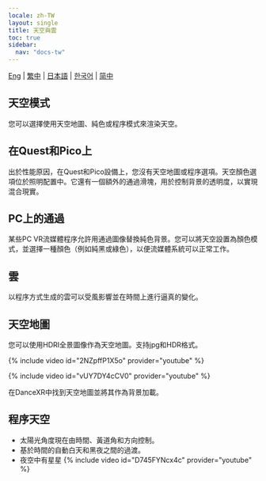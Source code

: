 ```yaml
---
locale: zh-TW
layout: single
title: 天空與雲
toc: true
sidebar:
  nav: "docs-tw"
---
```

[Eng](/dancexr/features/skymap) | [繁中](/tw/dancexr/features/skymap) | [日本語](/jp/dancexr/features/skymap) | [한국어](/kr/dancexr/features/skymap) | [简中](/zh/dancexr/features/skymap)


## 天空模式
您可以選擇使用天空地圖、純色或程序模式來渲染天空。

## 在Quest和Pico上
出於性能原因，在Quest和Pico設備上，您沒有天空地圖或程序選項。天空顏色選項位於照明配置中。它還有一個額外的通過滑塊，用於控制背景的透明度，以實現混合現實。

## PC上的通過
某些PC VR流媒體程序允許用通過圖像替換純色背景。您可以將天空設置為顏色模式，並選擇一種顏色（例如純黑或綠色），以便流媒體系統可以正常工作。

## 雲
以程序方式生成的雲可以受風影響並在時間上進行逼真的變化。

## 天空地圖
您可以使用HDRI全景圖像作為天空地圖。支持jpg和HDR格式。

{% include video id="2NZpffP1X5o" provider="youtube" %}

{% include video id="vUY7DY4cCV0" provider="youtube" %}

在DanceXR中找到天空地圖並將其作為背景加載。

## 程序天空
* 太陽光角度現在由時間、黃道角和方向控制。
* 基於時間的自動白天和黑夜之間的過渡。
* 夜空中有星星
{% include video id="D745FYNcx4c" provider="youtube" %}